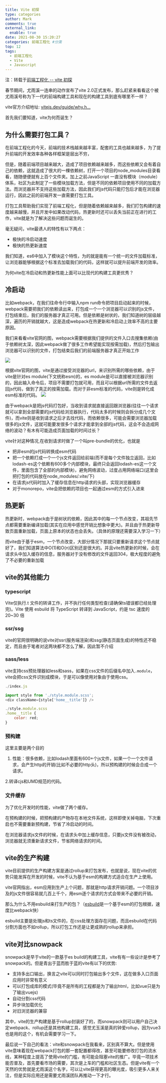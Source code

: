 ```yaml
---
title: Vite 初探
type: categories
author: Mark
comments: true
external_link:
  enable: true
date: 2021-08-30 15:20:27
categories: 前端工程化 #分类
top: 12
tags:
  - 前端工程化
  - Vite
  - Javascript
---
```


注：转载于[前端工程化 -- vite 初探](https://juejin.cn/post/6936800551237582884)

春节期间，尤雨溪一连串的动作宣布了vite 2.0正式发布，那么赶紧来看看这个被尤雨溪号称为下一代的前端构建工具和现在的构建工具到底有哪里不一样？

vite官方介绍地址: [vitejs.dev/guide/why.h…](https://link.juejin.cn/?target=https%3A%2F%2Fvitejs.dev%2Fguide%2Fwhy.html%23slow-server-start "https://vitejs.dev/guide/why.html#slow-server-start")
<!-- more -->
首先我们要知道，vite为何而诞生？

为什么需要打包工具？
----------

在前端工程化的今天，前端的技术栈越来越丰富，配套的工具也越来越多，为了提升前端的开发效率各种各样框架是层出不穷，

但是，随着前端项目越来越大，造成了项目依赖越来越多，而这些依赖又会有着自己的依赖，这就造成了很大的一棵依赖树，打开一个项目的node\_modules目录看看，随随便便就有上百个文件夹。加上之前JavaScript 一直没有模块（module）体系，社区为此制定了一些模块加载方法，但是不同的依赖项目使用不同的加载方法。而浏览器并不支持这些加载方法，因此我们的js代码只能打包后才能在浏览器运行，因此之前的前端开发一直需要打包工具。

打包工具帮助我们实现了前端工程化，但是随着依赖越来越多，我们打包构建的速度越来越慢，并且开发中如果改动代码，热更新时还可以丢失当前正在进行的工作，vite就是为了解决这些问题而诞生的。

毫无疑问，vite最诱人的特性有以下两点：

* 极快的冷启动速度
* 极快的热更新速度

我们知道，es6中加入了模块这个特性，为的就是能有一个统一的文件加载标准，让浏览器能够根据这个标准去加载我们的代码，这样就可以提升前端开发的效率。

为何vite在冷启动和热更新性能上面可以比现代的构建工具更优秀？

冷启动
---

比如webpack，在我们往命令行中输入npm run命令把项目启动起来的时候，webpack需要把我们的依赖读出来，打包成一个一个浏览器可以识别的js文件，打包结束后，我们的服务器才真正可用。但是依赖是树状的，我们知道树的层级越深，遍历的开销就越大，这是造成webpack在热更新和冷启动上效率不高的主要原因。

我们来看看vite官网的图，webpack需要根据我们提供的文件入口去搜集依赖(由于依赖树太深，因此webpack做了很多工作希望能实现按需加载)，然后打包输出浏览器可以识别的文件，打包结束后我们的前端服务器才真正开始工作

![](https://p9-juejin.byteimg.com/tos-cn-i-k3u1fbpfcp/7da53ccd112e4676a2c7db89afb40211~tplv-k3u1fbpfcp-watermark.awebp)

根据vite官网的图，vite是通过接受浏览器的url，来识别所需的哪些依赖，由于vite是针对es module(下文统称esm)的，es module是可以直接被浏览器识别的，因此输入命令后，项目不需要打包就可用，而且可以根据url所需的文件去返回js代码，做到了真正的按需加载。而对于非esm标准的代码，vite则是转化成esm标准的代码。 ![](https://p6-juejin.byteimg.com/tos-cn-i-k3u1fbpfcp/d3bfc28338f14f2ab6a25ba0f33c856c~tplv-k3u1fbpfcp-watermark.awebp)

由于webpack是把js代码打包好，当收到请求就直接返回跟浏览器(往往一个请求就可以拿到全部需要的js代码给浏览器执行，代码太多的时候则会拆分成几个文件)，而vite则是收到请求之后才去找代码，而依赖很多，可能会需要浏览器加载很多的js文件，这就可能要发很多个请求才能拿到全部的js代码，这会不会造成网络的波动？有木有可能造成页面加载的时间过长？

vite针对这种情况,在收到请求时做了一个叫pre-bundle的优化，也就是

* 把非esm的js代码转换成esm代码
* 把一个依赖打成一个一个js文件返回给前端(而不是每个文件独立返回，比如lodash-es这个依赖有600多个内部模块，最终只会返回lodash-es这一个文件，里面包含了全部的内部模块)，避免网络波动，过度占用网络端口(这里会把打包的代码放在node\_modules/.vite/下)
* 在请求js代码时加入了缓存信息在http请求的头部，实现浏览器缓存
* 对于monorepo，vite会把依赖的项目也一起通过esm的方式引入进来

热更新
---

热更新时，webpack由于是树状的依赖，因此其中的每一个节点改变，其祖先节点都需要重新编译加载(其实在应用中感觉开销比想象中更大)。并且由于热更新导致页面重新加载，页面上原本的状态也会丢失。（具体的原理还需要深入学习一下）

而vite由于基于esm，一个节点改变，大部分情况下那就只要重新请求这个节点就好了，我们知道算法中O(1)和O(n)区别还是很大的。并且vite热更新的时候，会在请求头中加入缓存的信息，服务器对于没有修改的文件返回304，极大程度的避免了不必要的重新加载

vite的其他能力
---------

### typescript

Vite仅执行.t 文件的转译工作，并不执行任何类型检查(请确保ts错误都已经处理完)。Vite 使用 esbuild 将 TypeScript 转译到 JavaScript，约是 tsc 速度的 20~30 倍

### ssr/ssg

vite的官网很明确的说vite对ssr(服务端渲染)和ssg(静态页面生成)的特性还不稳定，而且由于笔者对这两块都不怎么了解，因此暂不介绍

### sass/less

vite支持css预处理器如less和sass，如果在css文件的后缀名中加入`.module`，vite会把css文件识别成模块，于是可以像使用对象由于使用css。

```js
./index.js

import style from './style.module.scss';
<div className={style['home__title']} />

./style.module.scss
.home__title {
    color: red;
}
```

### 预构建

这里主要是两个目的

1. 性能：很多依赖，比如lodash里面有600+个js文件，如果一个一个文件请求，会产生http的开销(比如不必要的http头)，所以预构建的时候会合成一个请求。

2.转译cjs和UMD规范的代码。

### 文件缓存

为了优化开发时的性能，vite做了两个缓存。

在预构建的时候，把预构建的产物存在本地文件系统，这样即使关掉电脑，下次重启也不需要重新预构建，节省了冷启动的时间。

在浏览器请求js文件的时候，在请求头中加上缓存信息，只要js文件没有被改动，浏览器就无须重新请求文件，节省网络请求的时间。

vite的生产构建
---------

vite目前提供的生产构建方案是通过rollup来打包发布，也就是说，现在vite的优势只能发挥在开发的时候，vite不认为基于esm的构建方式适合在生产上使用。

vite官网指出，esm应用到生产上个问题，那就是http请求开销问题。一个项目涉及的js文件很容易就几百上千个，用esm逐个请求的方式会带来不必要的开销。

那么为什么不用esbuild来打生产的包？（[esbuild](https://link.juejin.cn/?target=https%3A%2F%2Fesbuild.github.io%2F "https://esbuild.github.io/")是一个基于esm的打包根据，速度比webpack快）

esbuild主要是处理js和ts文件的，在css处理方面存在问题，而且esbuild在代码分割方面也不如rollup，所以打包工作还是让更成熟的rollup来承担。

vite对比snowpack
--------------

snowpack是早于vite的一款基于es build的构建工具，vite有有一些设计是参考了snowpack的。但是青出于蓝而胜于蓝的vite有以下的优势:

* 支持多出口输出，换言之vite可以同时打包输出多个文件，这在做多入口页面应用时非常有意义
* 可以打包成库的模式(毕竟不是所有的工程都是为了输出html，比如vue只是为了输出vuejs)
* 自动分割css代码
* 异步块加载优化
* 对旧浏览器的兼容

其中，vite的生产构建是基于rollup封装好了的，而snowpack则可以用户自己决定webpack、rollup还是其他构建工具，感觉尤玉溪是真的钟爱rollup，因为vue3也是用的这个，有机会需要学习一下。

最后说一下自己的看法：vite和snowpack在我看来，区别真不算大。但是使用vite意味着现在webpack打包的那一套配置都得改，甚至可能要修改打包的流水线，某种程度上提高了使用vite的门槛，有可能会阻塞vite的推广。毕竟一项技术能否普及，首先要看市场的需要，其次是上车的门槛和社区生态。但是vite有一个天然的优势就是尤雨溪这个名字，可以让vite获得更高的曝光度，吸引更多人来关注，但是实际应用还是需要尤雨溪团队再推动一下才行。

